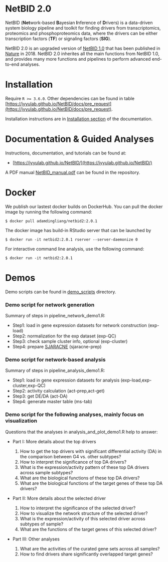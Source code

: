 # NetBID 2.0
NetBID (**Net**work-based **B**ayesian **I**nference of **D**rivers) is a data-driven system biology pipeline and toolkit for finding drivers from transcriptomics, proteomics and phosphoproteomics data, where the drivers can be either transcription factors (**TF**) or signaling factors (**SIG**).

NetBID 2.0 is an upgraded version of [NetBID 1.0](https://github.com/jyyulab/NetBID/releases/tag/1.0.0) that has been published in [Nature]((https://www.nature.com/articles/s41586-018-0177-0)) in 2018. NetBID 2.0 inherites all the main functions from NetBID 1.0, and provides many more functions and pipelines to perform advanced end-to-end analyses.

# Installation

Require ```R >= 3.6.0```. Other dependencies can be found in table [https://jyyulab.github.io/NetBID/docs/pre_request](https://jyyulab.github.io/NetBID/docs/pre_request).

Installation instructions are in [Installation section](https://jyyulab.github.io/NetBID/) of the documentation.


# Documentation & Guided Analyses

Instructions, documentation, and tutorials can be found at: 

+ [https://jyyulab.github.io/NetBID/](https://jyyulab.github.io/NetBID/)

A PDF manual [NetBID_manual.pdf](https://github.com/jyyulab/NetBID/blob/master/NetBID_manual.pdf) can be found in the repository.


# Docker
We publish our lastest docker builds on DockerHub. You can pull the docker image by running the following command:

```$ docker pull adamdingliang/netbid2:2.0.1```

The docker image has build-in RStudio server that can be launched by

```$ docker run -it netbid2:2.0.1 rserver --server-daemonize 0```

For interactive command line analysis, use the following command:

```$ docker run -it netbid2:2.0.1```

# Demos
Demo scripts can be found in [demo_scripts](https://github.com/jyyulab/NetBID/tree/master/demo_scripts) directory.

### Demo script for network generation 
Summary of steps in pipeline_network_demo1.R:

+ Step1: load in gene expression datasets for network construction (exp-load)
+ Step2: normalization for the exp dataset (exp-QC)
+ Step3: check sample cluster info, optional (exp-cluster)
+ Step4: prepare [SJARACNE](https://github.com/jyyulab/SJARACNe) (sjaracne-prep)

### Demo script for network-based analysis
Summary of steps in pipeline_analysis_demo1.R:

+ Step1: load in gene expression datasets for analysis (exp-load,exp-cluster,exp-QC)
+ Step2: activity calculation (act-prep,act-get)
+ Step3: get DE/DA (act-DA)
+ Step4: generate master table (ms-tab)

### Demo script for the following analyses, mainly focus on visualization
Questions that the analyses in analysis_and_plot_demo1.R help to answer:

+ Part I: More details about the top drivers
	1. How to get the top drivers with significant differential activity (DA) in the comparison between G4 vs. other subtypes?
	2. How to interpret the significance of top DA drivers?
	3. What is the expression/activity pattern of these top DA drivers across sample subtypes?
	4. What are the biological functions of these top DA drivers?
	5. What are the biological functions of the target genes of these top DA drivers?

+ Part II: More details about the selected driver
	1. How to interpret the significance of the selected driver?
	2. How to visualize the network structure of the selected driver?
	3. What is the expression/activity of this selected driver across subtypes of sample?
	4. What are the functions of the target genes of this selected driver?

+ Part III: Other analyses
	1. What are the activities of the curated gene sets across all samples?
	2. How to find drivers share significantly overlapped target genes?

